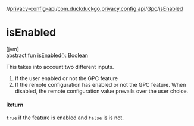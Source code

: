 //[privacy-config-api](../../../index.md)/[com.duckduckgo.privacy.config.api](../index.md)/[Gpc](index.md)/[isEnabled](is-enabled.md)

# isEnabled

[jvm]\
abstract fun [isEnabled](is-enabled.md)(): [Boolean](https://kotlinlang.org/api/latest/jvm/stdlib/kotlin/-boolean/index.html)

This takes into account two different inputs.

1. 
   If the user enabled or not the GPC feature
2. 
   If the remote configuration has enabled or not the GPC feature. When disabled, the remote configuration value prevails over the user choice.

#### Return

`true` if the feature is enabled and `false` is is not.
